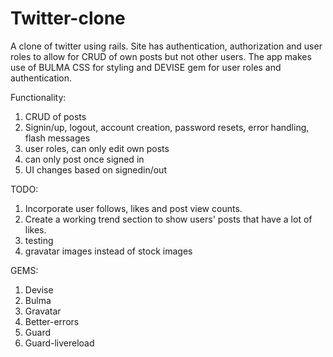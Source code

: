 # Twitter-clone
A clone of twitter using rails. Site has authentication, authorization and user roles to allow for CRUD of own posts but not other users. The app makes use of BULMA CSS for styling and DEVISE gem for user roles and authentication. 

Functionality:
  1. CRUD of posts
  2. Signin/up, logout, account creation, password resets, error handling, flash messages
  3. user roles, can only edit own posts
  4. can only post once signed in
  5. UI changes based on signedin/out
  
TODO:
  1. Incorporate user follows, likes and post view counts.
  2. Create a working trend section to show users' posts that have a lot of likes.
  3. testing
  4. gravatar images instead of stock images

GEMS:
  1. Devise
  2. Bulma
  3. Gravatar
  4. Better-errors
  5. Guard
  6. Guard-livereload
